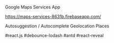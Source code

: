 Google Maps Services App

https://maps-services-8631b.firebaseapp.com/

Autosuggestion / Autocomplete
Geolocation
Places

#react.js #debounce-lodash #antd #react-reveal